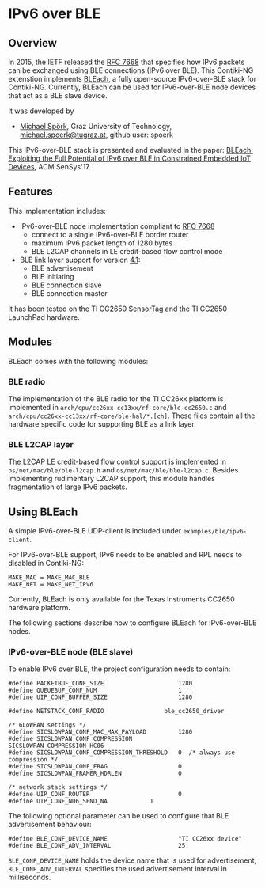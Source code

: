 # IPv6 over BLE

## Overview
In 2015, the IETF released the [RFC 7668](https://tools.ietf.org/html/rfc7668) that specifies how IPv6 packets can be exchanged using BLE connections (IPv6 over BLE). This Contiki-NG extenstion implements [BLEach](http://www.iti.tugraz.at/BLEach), a fully open-source IPv6-over-BLE stack for Contiki-NG. Currently, BLEach can be used for IPv6-over-BLE node devices that act as a BLE slave device.

It was developed by

* [Michael Spörk](http://michaelspoerk.com/?utm_source=contiki-ng-wiki), Graz University of Technology, michael.spoerk@tugraz.at, github user: spoerk

This IPv6-over-BLE stack is presented and evaluated in the paper: [BLEach: Exploiting the Full Potential of IPv6 over BLE in Constrained Embedded IoT Devices](https://wwwpub.zih.tu-dresden.de/~mzimmerl/pubs/spoerk17bleach.pdf), ACM SenSys'17.

## Features
This implementation includes:
  * IPv6-over-BLE node implementation compliant to [RFC 7668][rfc7668]
  	* connect to a single IPv6-over-BLE border router
  	* maximum IPv6 packet length of 1280 bytes
  	* BLE L2CAP channels in LE credit-based flow control mode
  * BLE link layer support for version [4.1][bleSpec]:
  	* BLE advertisement
  	* BLE initiating
  	* BLE connection slave
  	* BLE connection master

It has been tested on the TI CC2650 SensorTag and the TI CC2650 LaunchPad hardware.

## Modules
BLEach comes with the following modules:

### BLE radio
The implementation of the BLE radio for the TI CC26xx platform is implemented in `arch/cpu/cc26xx-cc13xx/rf-core/ble-cc2650.c`
and `arch/cpu/cc26xx-cc13xx/rf-core/ble-hal/*.[ch]`.
These files contain all the hardware specific code for supporting BLE as a link layer.


### BLE L2CAP layer
The L2CAP LE credit-based flow control support is implemented in `os/net/mac/ble/ble-l2cap.h` and `os/net/mac/ble/ble-l2cap.c`.
Besides implementing rudimentary L2CAP support, this module handles fragmentation of large IPv6 packets.

## Using BLEach
A simple IPv6-over-BLE UDP-client is included under `examples/ble/ipv6-client`.

For IPv6-over-BLE support, IPv6 needs to be enabled and RPL needs to disabled in Contiki-NG:
```
MAKE_MAC = MAKE_MAC_BLE
MAKE_NET = MAKE_NET_IPV6
```

Currently, BLEach is only available for the Texas Instruments CC2650 hardware platform.

The following sections describe how to configure BLEach for IPv6-over-BLE nodes.

### IPv6-over-BLE node (BLE slave)
To enable IPv6 over BLE, the project configuration needs to contain:
```
#define PACKETBUF_CONF_SIZE                  	1280
#define QUEUEBUF_CONF_NUM                       1
#define UIP_CONF_BUFFER_SIZE                 	1280

#define NETSTACK_CONF_RADIO             	ble_cc2650_driver

/* 6LoWPAN settings */
#define SICSLOWPAN_CONF_MAC_MAX_PAYLOAD      	1280
#define SICSLOWPAN_CONF_COMPRESSION          	SICSLOWPAN_COMPRESSION_HC06
#define SICSLOWPAN_CONF_COMPRESSION_THRESHOLD   0  /* always use compression */
#define SICSLOWPAN_CONF_FRAG                    0
#define SICSLOWPAN_FRAMER_HDRLEN                0

/* network stack settings */
#define UIP_CONF_ROUTER                         0
#define UIP_CONF_ND6_SEND_NA 			1

```

The following optional parameter can be used to configure that BLE advertisement behaviour:
```
#define BLE_CONF_DEVICE_NAME					"TI CC26xx device"
#define BLE_CONF_ADV_INTERVAL					25
```
`BLE_CONF_DEVICE_NAME` holds the device name that is used for advertisement, `BLE_CONF_ADV_INTERVAL`
specifies the used advertisement interval in milliseconds.


[rfc7668]: https://tools.ietf.org/html/rfc7668
[bleSpec]: https://www.bluetooth.com/specifications/bluetooth-core-specification/legacy-specifications
[bleachWeb]: http://www.iti.tugraz.at/BLEach
